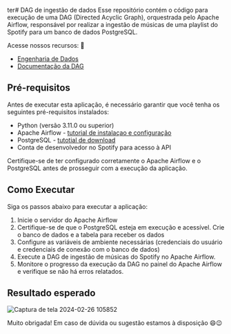 ter# DAG de ingestão de dados
Esse repositório contém o código para execução de uma DAG (Directed Acyclic Graph), orquestrada pelo Apache Airflow, responsável por realizar a ingestão de músicas de uma playlist do Spotify para um banco de dados PostgreSQL.

Acesse nossos recursos: 🔗
- [Engenharia de Dados](./markdowns/engenharia_dados.md)
- [Documentação da DAG](./markdowns/dag_ingestao.md)

## Pré-requisitos
Antes de executar esta aplicação, é necessário garantir que você tenha os seguintes pré-requisitos instalados:

- Python (versão 3.11.0 ou superior)
- Apache Airflow - [tutorial de instalaçao e configuração](https://airflow.apache.org/docs/apache-airflow/stable/howto/docker-compose/index.html#initialize-the-database)
- PostgreSQL - [tutotial de download](https://www.postgresql.org/download/)
- Conta de desenvolvedor no Spotify para acesso à API
  
Certifique-se de ter configurado corretamente o Apache Airflow e o PostgreSQL antes de prosseguir com a execução da aplicação.

## Como Executar
Siga os passos abaixo para executar a aplicação:

1. Inicie o servidor do Apache Airflow
2. Certifique-se de que o PostgreSQL esteja em execução e acessível. Crie o banco de dados e a tabela para receber os dados
3. Configure as variáveis de ambiente necessárias (credenciais do usuário e credenciais de conexão com o banco de dados)
4. Execute a DAG de ingestão de músicas do Spotify no Apache Airflow.
5. Monitore o progresso da execução da DAG no painel do Apache Airflow e verifique se não há erros relatados.

## Resultado esperado
![Captura de tela 2024-02-26 105852](https://github.com/AnaJuliaMM/comite_2602/assets/123522605/29ab1cc4-0843-4711-85f7-7edf9ff1d55c)


Muito obrigada! Em caso de dúvida ou sugestão estamos à disposição 😄😉
